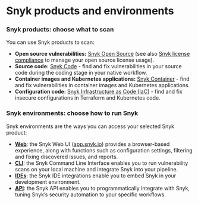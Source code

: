 # Snyk products and environments

### Snyk products: choose what to scan

You can use Snyk products to scan:

* **Open source vulnerabilities:** [Snyk Open Source](https://docs.snyk.io/snyk-open-source) (see also [Snyk license compliance](../products/snyk-open-source/licenses/) to manage your open source license usage).
* **Source code:** [Snyk Code](https://snyk.io/product/snyk-code/) - find and fix vulnerabilities in your source code during the coding stage in your native workflow.
* **Container images and Kubernetes applications:** [Snyk Container](https://docs.snyk.io/snyk-container) - find and fix vulnerabilities in container images and Kubernetes applications.
* **Configuration code:** [Snyk Infrastructure as Code (IaC)](https://docs.snyk.io/snyk-infrastructure-as-code) - find and fix insecure configurations in Terraform and Kubernetes code.

### Snyk environments: choose how to run Snyk

Snyk environments are the ways you can access your selected Snyk product:

* [**Web**](../snyk-web-ui/): the Snyk Web UI ([app.snyk.io](https://app.snyk.io)) provides a browser-based experience, along with functions such as configuration settings, filtering and fixing discovered issues, and reports.
* [**CLI**](https://docs.snyk.io/snyk-cli): the Snyk Command Line Interface enables you to run vulnerability scans on your local machine and integrate Snyk into your pipeline.
* [**IDEs**](../ide-tools/): the Snyk IDE integrations enable you to embed Snyk in your development environment.
* [**API**](https://support.snyk.io/hc/en-us/categories/360000665657-Snyk-API): the Snyk API enables you to programmatically integrate with Snyk, tuning Snyk’s security automation to your specific workflows.

###
